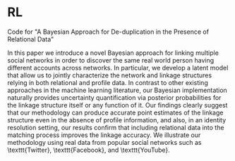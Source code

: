 # RL

Code for "A Bayesian Approach for De-duplication in the Presence of Relational Data"

In this paper we introduce a novel Bayesian approach for linking multiple social networks in order to discover the same real world person having different accounts across networks.  In particular, we develop a latent model that allow us to jointly characterize the network and linkage structures relying in both relational and profile data.  In contrast to other existing approaches in the machine learning literature, our Bayesian implementation naturally provides uncertainty quantification via posterior probabilities for the linkage structure itself or any function of it.  Our findings clearly suggest that our methodology can produce accurate point estimates of the linkage structure even in the absence of profile information, and also, in an identity resolution setting, our results confirm that including relational data into the matching process improves the linkage accuracy.  We illustrate our methodology using real data from popular social networks such as \texttt{Twitter}, \texttt{Facebook}, and \texttt{YouTube}.
